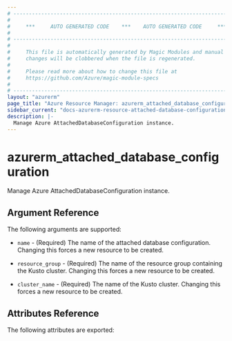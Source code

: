 ```yaml
---
# ----------------------------------------------------------------------------
#
#     ***     AUTO GENERATED CODE    ***    AUTO GENERATED CODE     ***
#
# ----------------------------------------------------------------------------
#
#     This file is automatically generated by Magic Modules and manual
#     changes will be clobbered when the file is regenerated.
#
#     Please read more about how to change this file at
#     https://github.com/Azure/magic-module-specs
#
# ----------------------------------------------------------------------------
layout: "azurerm"
page_title: "Azure Resource Manager: azurerm_attached_database_configuration"
sidebar_current: "docs-azurerm-resource-attached-database-configuration"
description: |-
  Manage Azure AttachedDatabaseConfiguration instance.
---
```


# azurerm_attached_database_configuration

Manage Azure AttachedDatabaseConfiguration instance.


## Argument Reference

The following arguments are supported:

* `name` - (Required) The name of the attached database configuration. Changing this forces a new resource to be created.

* `resource_group` - (Required) The name of the resource group containing the Kusto cluster. Changing this forces a new resource to be created.

* `cluster_name` - (Required) The name of the Kusto cluster. Changing this forces a new resource to be created.

## Attributes Reference

The following attributes are exported:
